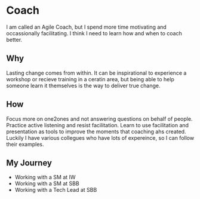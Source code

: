 # Coach

I am called an Agile Coach, but I spend more time motivating and occassionally facilitating. I think I need to learn how and when to coach better.

## Why

Lasting change comes from within. It can be inspirational to experience a workshop or recieve training in a ceratin area, but being able to help someone learn it themselves is the way to deliver true change.

## How

Focus more on one2ones and not answering questions on behalf of people.
Practice active listening and resist facilitation.
Learn to use facilitation and presentation as tools to improve the moments that coaching ahs created.
Luckily I have various collegues who have lots of expereince, so I can follow their examples.

## My Journey

- Working with a SM at IW
- Working with a SM at SBB
- Working with a Tech Lead at SBB
